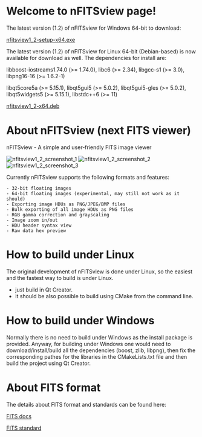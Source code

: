 # Welcome to nFITSview page!

The latest version (1.2) of nFITSview for Windows 64-bit to download:

[nfitsview1_2-setup-x64.exe](https://github.com/surhh/nfitsview/releases/download/v1.2/nfitsview1_2-setup-x64.exe)

The latest version (1.2) of nFITSview for Linux 64-bit (Debian-based) is now available for download as well. The dependencies for install are:

libboost-iostreams1.74.0 (>= 1.74.0), libc6 (>= 2.34), libgcc-s1 (>= 3.0), libpng16-16 (>= 1.6.2-1)

libqt5core5a (>= 5.15.1), libqt5gui5 (>= 5.0.2), libqt5gui5-gles (>= 5.0.2), libqt5widgets5 (>= 5.15.1), libstdc++6 (>= 11)

[nfitsview1_2-x64.deb](https://github.com/surhh/nfitsview/releases/download/v1.2/nfitsview1_2-x64.deb)


# About nFITSview  (next FITS viewer)
nFITSview - A simple and user-friendly FITS image viewer

![nfitsview1_2_screenshot_1](https://user-images.githubusercontent.com/109148999/189863673-95bae9c0-0a9f-4d1a-8cbe-db80a276a623.png)
![nfitsview1_2_screenshot_2](https://user-images.githubusercontent.com/109148999/189863690-7321a797-b92a-4ad3-ae87-1c04b896c842.png)
![nfitsview1_2_screenshot_3](https://user-images.githubusercontent.com/109148999/189863700-1610f79c-fa03-471e-8619-888ae8559e22.png)


Currently nFITSview supports the following formats and features:

    - 32-bit floating images
    - 64-bit floating images (experimental, may still not work as it should)
    - Exporting image HDUs as PNG/JPEG/BMP files
    - Bulk exporting of all image HDUs as PNG files
    - RGB gamma correction and grayscaling
    - Image zoom in/out
    - HDU header syntax view
    - Raw data hex preview
    
# How to build under Linux

The original development of nFITSview is done under Linux, so the easiest and the fastest way to build is under Linux.

- just build in Qt Creator. 
- it should be also possible to build using CMake from the command line.

# How to build under Windows

Normally there is no need to build under Windows as the install package is provided. 
Anyway, for building under Windows one would need to download/install/build all the dependencies (boost, zlib, libpng), then fix the
corresponding pathes for the libraries in the CMakeLists.txt file and then build the project using Qt Creator.

# About FITS format

The details about FITS format and standards can be found here:

[FITS docs](https://fits.gsfc.nasa.gov/fits_documentation.html)

[FITS standard](https://fits.gsfc.nasa.gov/fits_standard.html)

